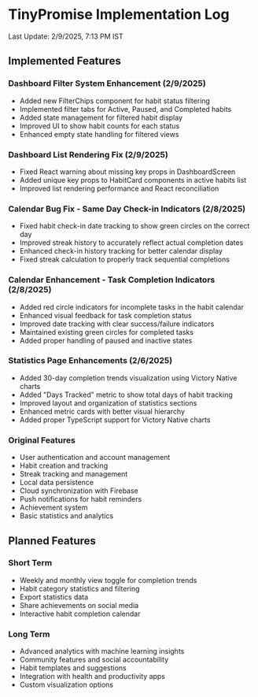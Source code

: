 # TinyPromise Implementation Log

Last Update: 2/9/2025, 7:13 PM IST

## Implemented Features

### Dashboard Filter System Enhancement (2/9/2025)
- Added new FilterChips component for habit status filtering
- Implemented filter tabs for Active, Paused, and Completed habits
- Added state management for filtered habit display
- Improved UI to show habit counts for each status
- Enhanced empty state handling for filtered views

### Dashboard List Rendering Fix (2/9/2025)
- Fixed React warning about missing key props in DashboardScreen
- Added unique key props to HabitCard components in active habits list
- Improved list rendering performance and React reconciliation

### Calendar Bug Fix - Same Day Check-in Indicators (2/8/2025)
- Fixed habit check-in date tracking to show green circles on the correct day
- Improved streak history to accurately reflect actual completion dates
- Enhanced check-in history tracking for better calendar display
- Fixed streak calculation to properly track sequential completions

### Calendar Enhancement - Task Completion Indicators (2/8/2025)
- Added red circle indicators for incomplete tasks in the habit calendar
- Enhanced visual feedback for task completion status
- Improved date tracking with clear success/failure indicators
- Maintained existing green circles for completed tasks
- Added proper handling of paused and inactive states

### Statistics Page Enhancements (2/6/2025)
- Added 30-day completion trends visualization using Victory Native charts
- Added "Days Tracked" metric to show total days of habit tracking
- Improved layout and organization of statistics sections
- Enhanced metric cards with better visual hierarchy
- Added proper TypeScript support for Victory Native charts

### Original Features
- User authentication and account management
- Habit creation and tracking
- Streak tracking and management
- Local data persistence
- Cloud synchronization with Firebase
- Push notifications for habit reminders
- Achievement system
- Basic statistics and analytics

## Planned Features

### Short Term
- Weekly and monthly view toggle for completion trends
- Habit category statistics and filtering
- Export statistics data
- Share achievements on social media
- Interactive habit completion calendar

### Long Term
- Advanced analytics with machine learning insights
- Community features and social accountability
- Habit templates and suggestions
- Integration with health and productivity apps
- Custom visualization options